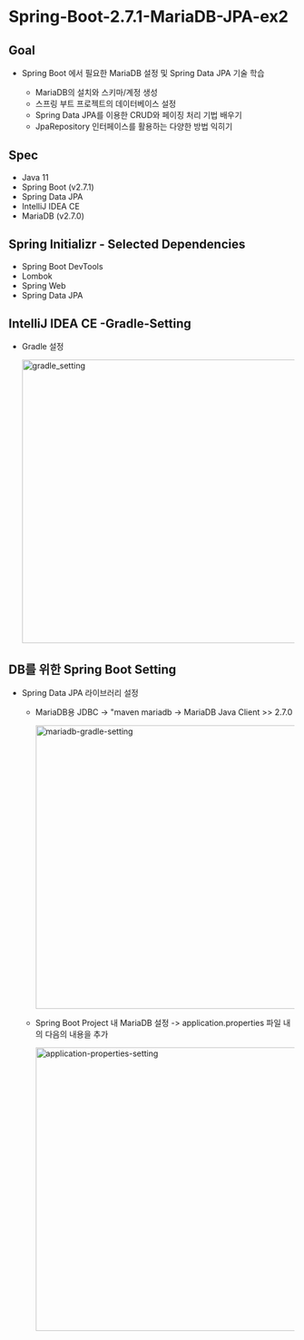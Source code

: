 # Spring-Boot-2.7.1-MariaDB-JPA-ex2


## Goal
- Spring Boot 에서 필요한 MariaDB 설정 및 Spring Data JPA 기술 학습

  - MariaDB의 설치와 스키마/계정 생성
  - 스프링 부트 프로젝트의 데이터베이스 설정
  - Spring Data JPA를 이용한 CRUD와 페이징 처리 기법 배우기
  - JpaRepository 인터페이스를 활용하는 다양한 방법 익히기



## Spec
- Java 11
- Spring Boot (v2.7.1)
- Spring Data JPA
- IntelliJ IDEA CE
- MariaDB (v2.7.0)



## Spring Initializr - Selected Dependencies
- Spring Boot DevTools
- Lombok
- Spring Web
- Spring Data JPA


## IntelliJ IDEA CE -Gradle-Setting
- Gradle 설정

   <img width="500" alt="gradle_setting" src="https://user-images.githubusercontent.com/83820185/179154111-1297c9c0-9714-42d1-ab0e-f897310d9494.png">



## DB를 위한 Spring Boot Setting
- Spring Data JPA 라이브러리 설정

  - MariaDB용 JDBC -> "maven mariadb -> MariaDB Java Client >> 2.7.0
  
    <img width="500" alt="mariadb-gradle-setting" src="https://user-images.githubusercontent.com/83820185/178628159-5904d7f0-7534-44f5-b9c3-297dbe26c504.png">

  - Spring Boot Project 내 MariaDB 설정 -> application.properties 파일 내의 다음의 내용을 추가
  
    <img width="500" alt="application-properties-setting" src="https://user-images.githubusercontent.com/83820185/178627942-39923070-f1de-4020-b1d5-de2e7e3104a8.png">

